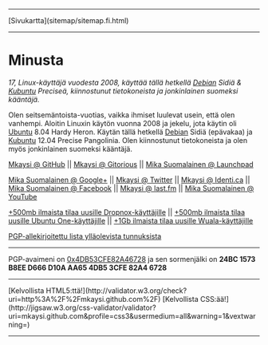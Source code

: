 <!DOCTYPE html> 
<html>
<head>
<meta name="description" content="Hiukan tietoa minusta ja linkkejä sosiaalisen median tunnuksiini sekä viittauslinkkejä, jotka antavat sinulle (ja minulle) enemmän tilaa (tai mitä tahansa antavatkin) eri palveluissa :)" />
<meta name="keywords" content="about,me,Mkaysi,Mika,Suomalainen,GitHub,Gitorious,Google,Twitter,Identi.ca,Facebook,Last.fm,YouTube,Debian,Ubuntu,Linux,computers,Dropbox,Ubuntu,one,u1,Lacie,Wuala,valid,HTML5,referral,promo,code,kelvollinen,viittaus,koodi" />
<meta name="author" content="Mika Suomalainen" />
<meta charset="UTF-8" />
<link rel="canonical" href="http://mkaysi.github.com/index.fi.html">
<title>Mkaysin kotisivu</title>
<link rel="stylesheet" type="text/css" href="tyyli.css" />
</head>
<hr/>
[Sivukartta](sitemap/sitemap.fi.html)
<hr/>

# Minusta

<em>17, Linux-käyttäjä vuodesta 2008, käyttää tällä hetkellä [Debian] Sidiä & [Kubuntu] Preciseä, kiinnostunut tietokoneista ja jonkinlainen suomeksi kääntäjä.</em>

<!-- Nyt se on jossakin, josta voin kopioida sen sosiaalisiin medioihin :D -->
<!-- Miksi minä suomennan myös kommentteja? -->

Olen seitsemäntoista-vuotias, vaikka ihmiset luulevat usein, että olen vanhempi. Aloitin Linuxin käytön vuonna 2008 ja jekelu, jota käytin oli [Ubuntu] 8.04 Hardy Heron. Käytän tällä hetkellä [Debian] Sidiä (epävakaa) ja [Kubuntu] 12.04 Precise Pangolinia. Olen kiinnostunut tietokoneista ja olen myös jonkinlainen suomeksi kääntäjä.

[Debian]:http://www.debian.org/
[Kubuntu]:http://www.kubuntu.org/
[Ubuntu]:http://www.ubuntu.com/

<a href="https://github.com/Mkaysi" >Mkaysi @ GitHub</a> || <a href="https://gitorious.org/~mkaysi" >Mkaysi @ Gitorious</a> || <a href="https://launchpad.net/~mkaysi" >Mika Suomalainen @ Launchpad</a> 

<a href="https://plus.google.com/113787158024729598288/posts" >Mika Suomalainen @ Google+</a> || <a href="https://twitter.com/Mkaysi" >Mkaysi @ Twitter</a> || <a href="https://identi.ca/mkaysi" >Mkaysi @ Identi.ca</a> || <a href="https://www.facebook.com/mika.suomalainen" >Mika Suomalainen @ Facebook</a> || <a href="http://www.last.fm/user/Mkaysi" >Mkaysi @ last.fm</a> || <a href="https://www.youtube.com/user/Mkaysi1" >Mika Suomalainen @ YouTube</a>

<a href="http://db.tt/y7fPYse" >+500mb ilmaista tilaa uusille Dropnox-käyttäjille</a> || <a href="https://one.ubuntu.com/referrals/referee/386817/" >+500mb ilmaista tilaa uusille Ubuntu One-käyttäjille</a> || <a href="http://www.wuala.com/referral/KBM7654P7HB37KBN4MCF" > +1Gb ilmaista tilaa uusille Wuala-käyttäjille</a>

[PGP-allekirjoitettu lista ylläolevista tunnuksista](socialmedia.txt)

<hr/>

PGP-avaimeni on [0x4DB53CFE82A46728] ja sen sormenjälki on <strong>24BC 1573 B8EE D666 D10A  AA65 4DB5 3CFE 82A4 6728</strong>

[0x4DB53CFE82A46728]:PGP/0x82A46728.txt

<hr/>
<p>
[Kelvollista HTML5:ttä!](http://validator.w3.org/check?uri=http%3A%2F%2Fmkaysi.github.com%2F)
[Kelvollista CSS:ää!](http://jigsaw.w3.org/css-validator/validator?uri=mkaysi.github.com&profile=css3&usermedium=all&warning=1&vextwarning=)
</a>
</p>
<hr/>
</body>
</HTML>
